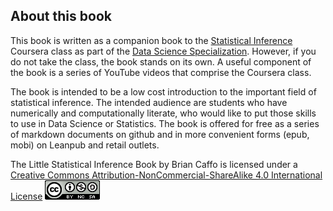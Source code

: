 ## About this book
This book is written as a companion book to the [Statistical Inference](https://www.coursera.org/course/statinference)
Coursera class as part of the [Data Science Specialization](https://www.coursera.org/specialization/jhudatascience/1?utm_medium=courseDescripTop). However, if you do not take the class, the book stands on its own. A
useful component of the book is a series of YouTube videos that comprise the
Coursera class.

The book is intended to be a low cost introduction to the important field of
statistical inference. The intended audience are students who have numerically
and computationally literate, who would like to put those skills to use in
Data Science or Statistics. The book is offered for free as a series of
markdown documents on github and in more convenient forms (epub, mobi) on
Leanpub and retail outlets.

The Little Statistical Inference Book by Brian Caffo is licensed under a
[Creative Commons Attribution-NonCommercial-ShareAlike 4.0 International License](http://creativecommons.org/licenses/by-nc-sa/4.0/)
![Creative Commons](images/cc.png)
